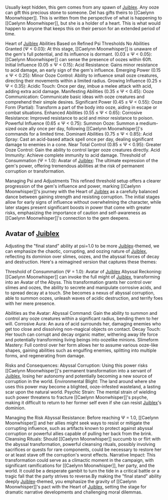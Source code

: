Usually kept hidden, this gem comes from any spawn of [Juiblex](https://5e.tools/bestiary.html#juiblex_mpmm). Any ooze can gift this precious stone to someone. Del has gifts theirs to [[Caelynn Moonwhisper]]. This is written from the perspective of what is happening to [[Caelynn Moonwhisper]], but she is a holder of a heart. This is what would happen to anyone that keeps this on their person for an extended period of time.

Heart of [Juiblex](https://5e.tools/bestiary.html#juiblex_mpmm) Abilities Based on Refined Psi Thresholds
	No Abilities Granted (Ψ < 0.03):
		At this stage, [[Caelynn Moonwhisper]] is unaware of the gem's full potential, and its influence is dormant.
	(0.03 ≤ Ψ < 0.05):
		[[Caelynn Moonwhisper]] can sense the presence of oozes within 60ft.
	Initial Influence (0.05 ≤ Ψ < 0.15):
		Acid Resistance: Gains minor resistance to acid damage, an early sign of the gem's influence.
	Emerging Power (0.15 ≤ Ψ < 0.25):
		Minor Ooze Control: Ability to influence small ooze creatures, directing their movements within a limited radius.
	Growing Influence (0.25 ≤ Ψ < 0.35):
		Acidic Touch: Once per day, imbue a melee attack with acid, adding extra acid damage.
	Manifesting Abilities (0.35 ≤ Ψ < 0.45):
		Ooze Communication: Communicate basic ideas with ooze creatures and comprehend their simple desires.
	Significant Power (0.45 ≤ Ψ < 0.55):
		Ooze Form (Partial): Transform a part of the body into ooze, aiding in escape or combat situations.
	Enhanced Abilities (0.55 ≤ Ψ < 0.65):
		Corrosive Resistance: Improved resistance to acid and minor resistance to poison.
	Powerful Influence (0.65 ≤ Ψ < 0.75):
		Summon Ooze: Summon a medium-sized ooze ally once per day, following [[Caelynn Moonwhisper]]'s commands for a limited time.
	Dominant Abilities (0.75 ≤ Ψ < 0.85):
		Acid Spray: Cast an acid-based attack spell once per day, dealing significant damage to enemies in a cone.
	Near Total Control (0.85 ≤ Ψ < 0.95):
		Greater Ooze Control: Gain the ability to control larger ooze creatures directly.
		Acid Immunity: Achieve complete immunity to acid damage.
	Threshold of Consummation (Ψ = 1.0):
		Avatar of [Juiblex](https://5e.tools/bestiary.html#juiblex_mpmm): The ultimate expression of the gem's power, offering tremendous abilities at the risk of permanent corruption or transformation.

Managing Psi and Adjustments
This refined threshold setup offers a clearer progression of the gem's influence and power, marking [[Caelynn Moonwhisper]]'s journey with the Heart of [Juiblex](https://5e.tools/bestiary.html#juiblex_mpmm) as a carefully balanced dance between gaining strength and resisting corruption. The initial stages allow for early signs of influence without overwhelming the character, while later stages present significant boosts in power that come with greater risks, emphasizing the importance of caution and self-awareness as [[Caelynn Moonwhisper]]'s connection to the gem deepens.

## Avatar of [Juiblex](https://5e.tools/bestiary.html#juiblex_mpmm)
Adjusting the "final stand" ability at psi=1.0 to be more [Juiblex](https://5e.tools/bestiary.html#juiblex_mpmm)-themed, we can emphasize the chaotic, corrupting, and oozing nature of [Juiblex](https://5e.tools/bestiary.html#juiblex_mpmm), reflecting its dominion over slimes, oozes, and the abyssal forces of decay and destruction. Here's a reimagined version that captures these themes:

Threshold of Consummation (Ψ = 1.0): Avatar of [Juiblex](https://5e.tools/bestiary.html#juiblex_mpmm)
Abyssal Reckoning: [[Caelynn Moonwhisper]] can invoke the full might of [Juiblex](https://5e.tools/bestiary.html#juiblex_mpmm), transforming into an Avatar of the Abyss. This transformation grants her control over slimes and oozes, the ability to secrete and manipulate corrosive acids, and to spread decay at a touch. She becomes a nexus of abyssal corruption, able to summon oozes, unleash waves of acidic destruction, and terrify foes with her mere presence.

Abilities as the Avatar:
Abyssal Command: Gain the ability to summon and control any ooze creatures within a significant radius, bending them to her will.
Corrosive Aura: An aura of acid surrounds her, damaging enemies who get too close and dissolving non-magical objects on contact.
Decay Touch: Her touch can corrupt and decay organic matter, withering away life force and potentially transforming living beings into oozelike minions.
Slimeform Mastery: Full control over her form allows her to assume various ooze-like shapes, gaining abilities such as engulfing enemies, splitting into multiple forms, and regenerating from damage.

Risks and Consequences:
Abyssal Corruption: Using this power risks [[Caelynn Moonwhisper]]'s permanent transformation into a servant of [Juiblex](https://5e.tools/bestiary.html#juiblex_mpmm), losing her autonomy and potentially becoming a new source of corruption in the world.
Environmental Blight: The land around where she uses this power may become a blighted, ooze-infested wasteland, a lasting scar upon the natural world.
Psychic Strain: The mental strain of wielding such power threatens to fracture [[Caelynn Moonwhisper]]'s psyche, making it difficult to return to her former self even if she can resist [Juiblex](https://5e.tools/bestiary.html#juiblex_mpmm)'s dominion.

Managing the Risk
Abyssal Resistance: Before reaching Ψ = 1.0, [[Caelynn Moonwhisper]] and her allies might seek ways to resist or mitigate the corrupting influence, such as artifacts known to protect against abyssal corruption or powerful allies capable of pulling her back from the brink.
Cleansing Rituals: Should [[Caelynn Moonwhisper]] succumb to or flirt with the abyssal transformation, powerful cleansing rituals, possibly involving sacrifices or quests for rare components, could be necessary to restore her or at least stave off the corruption's worst effects.
Narrative Impact: This transformation could serve as a climactic moment in the campaign, with significant ramifications for [[Caelynn Moonwhisper]], her party, and the world. It could be a desperate gambit to turn the tide in a critical battle or a tragic fall that the party strives to reverse.By making the "final stand" ability deeply [Juiblex](https://5e.tools/bestiary.html#juiblex_mpmm)-themed, you emphasize the gravity of [[Caelynn Moonwhisper]]'s pact with the Heart of [Juiblex](https://5e.tools/bestiary.html#juiblex_mpmm), setting the stage for dramatic narrative developments and challenging moral dilemmas.
